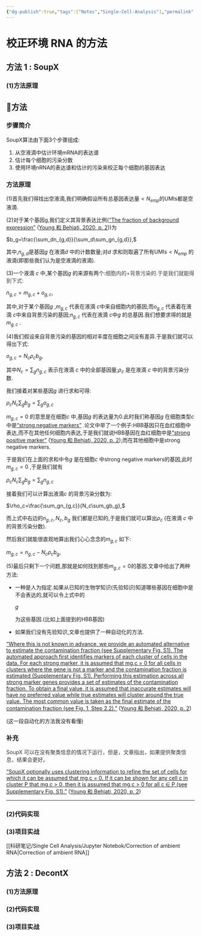 ```yaml
---
{"dg-publish":true,"tags":["Notes","Single-Cell-Analysis"],"permalink":"/科研笔记/Single Cell Analysis/去除环境RNA/","dgPassFrontmatter":true}
---
```



# 校正环境 RNA 的方法

## 方法 1 : SoupX

### (1)方法原理


<div class="transclusion internal-embed is-loaded"><div class="markdown-embed">



## 🎈方法

### 步骤简介

SoupX算法由下面3个步骤组成:

1.  从空液滴中估计环境mRNA的表达谱
2.  估计每个细胞的污染分数
3.  使用环境nRNA的表达谱和估计的污染来校正每个细胞的基因表达

### 方法原理

(1)首先我们得找出空液滴,我们明确假设所有总基因表达量$<N_{emp}$的UMIs都是空液滴.

(2)对于某个基因g,我们定义其背景表达比例(<span class="highlight" data-annotation="%7B%22attachmentURI%22%3A%22http%3A%2F%2Fzotero.org%2Fusers%2F13042945%2Fitems%2FBG32HPJZ%22%2C%22pageLabel%22%3A%222%22%2C%22position%22%3A%7B%22pageIndex%22%3A1%2C%22rects%22%3A%5B%5B130.974%2C283.291%2C270.47%2C291.159%5D%5D%7D%2C%22citationItem%22%3A%7B%22uris%22%3A%5B%22http%3A%2F%2Fzotero.org%2Fusers%2F13042945%2Fitems%2FAQ3VA93J%22%5D%2C%22locator%22%3A%222%22%7D%7D" ztype="zhighlight"><a href="zotero://open-pdf/library/items/BG32HPJZ?page=2">“The fraction of background expression”</a></span> <span class="citation" data-citation="%7B%22citationItems%22%3A%5B%7B%22uris%22%3A%5B%22http%3A%2F%2Fzotero.org%2Fusers%2F13042945%2Fitems%2FAQ3VA93J%22%5D%2C%22locator%22%3A%222%22%7D%5D%2C%22properties%22%3A%7B%7D%7D" ztype="zcitation">(<span class="citation-item"><a href="zotero://select/library/items/AQ3VA93J">Young 和 Behjati, 2020, p. 2</a></span>)</span>)为

$b_g=\frac{\sum_dn_{g,d}}{\sum_d\sum_gn_{g,d}},$

其中,$n_{g,d}$是基因$g$ 在液滴$d$ 中的计数数量;对$d$ 求和则取遍了所有UMIs$<N_{emp}$ 的液滴(即那些我们认为是空液滴的液滴).

(3)一个液滴 $c$ 中,某个基因$g$ 的来源有两个:<span style="color: rgb(64, 64, 64)"><span style="background-color: rgb(255, 255, 255)">细胞内的+背景污染的.于是我们就能得到下式:</span></span>

$n_{g,c}=m_{g,c}+o_{g,c},$

其中,对于某个基因$g$ ,$m_{g,c}$ 代表在液滴 $c$中来自细胞内的基因;而$o_{g,c}$ 代表着在液滴 $c$中来自背景污染的基因;$n_{g,c}$ 代表在液滴 $c$中$g$ 的总基因.我们想要求得的就是$m_{g,c}$ .

(4)我们假设来自背景污染的基因的相对丰度在细胞之间没有差异.于是我们就可以得出下式:

$o_{g,c}=N_{c}\rho_{c}b_{g},$

其中$N_c=\sum_gn_{g,c}$ 表示在液滴 $c$ 中的全部基因量;$\rho_c$ 是在液滴 $c$ 中的背景污染分数.

我们接着对某些基因$g$ 进行求和可得:

$\rho_cN_c\sum_gb_g=\sum_go_{g,c}$

$m_{g,c}=0$ 的意思是在细胞$c$ 中,基因$g$ 的表达量为0.此时我们称基因$g$ 在细胞类型$c$ 中是<span class="highlight" data-annotation="%7B%22attachmentURI%22%3A%22http%3A%2F%2Fzotero.org%2Fusers%2F13042945%2Fitems%2FBG32HPJZ%22%2C%22pageLabel%22%3A%222%22%2C%22position%22%3A%7B%22pageIndex%22%3A1%2C%22rects%22%3A%5B%5B452.049%2C608.524%2C540.882%2C616.392%5D%5D%7D%2C%22citationItem%22%3A%7B%22uris%22%3A%5B%22http%3A%2F%2Fzotero.org%2Fusers%2F13042945%2Fitems%2FAQ3VA93J%22%5D%2C%22locator%22%3A%222%22%7D%7D" ztype="zhighlight"><a href="zotero://open-pdf/library/items/BG32HPJZ?page=2">“strong negative markers”</a></span> .论文中举了一个例子:HBB基因只在血红细胞中表达,而不在其他任何细胞内表达,于是我们就说HBB基因在血红细胞中是<span class="highlight" data-annotation="%7B%22attachmentURI%22%3A%22http%3A%2F%2Fzotero.org%2Fusers%2F13042945%2Fitems%2FBG32HPJZ%22%2C%22pageLabel%22%3A%222%22%2C%22position%22%3A%7B%22pageIndex%22%3A1%2C%22rects%22%3A%5B%5B486.529%2C598.067%2C540.912%2C605.934%5D%2C%5B307.782%2C587.609%2C334.595%2C595.476%5D%5D%7D%2C%22citationItem%22%3A%7B%22uris%22%3A%5B%22http%3A%2F%2Fzotero.org%2Fusers%2F13042945%2Fitems%2FAQ3VA93J%22%5D%2C%22locator%22%3A%222%22%7D%7D" ztype="zhighlight"><a href="zotero://open-pdf/library/items/BG32HPJZ?page=2">“strong positive marker”</a></span> <span class="citation" data-citation="%7B%22citationItems%22%3A%5B%7B%22uris%22%3A%5B%22http%3A%2F%2Fzotero.org%2Fusers%2F13042945%2Fitems%2FAQ3VA93J%22%5D%2C%22locator%22%3A%222%22%7D%5D%2C%22properties%22%3A%7B%7D%7D" ztype="zcitation">(<span class="citation-item"><a href="zotero://select/library/items/AQ3VA93J">Young 和 Behjati, 2020, p. 2</a></span>)</span>;而在其他细胞中是strong negative markers.

于是我们在上面的求和中令$g$ 是在细胞$c$ 中strong negative markers的基因,此时$m_{g,c}=0$ ,于是我们就有

$\rho_cN_c\sum_gb_g=\sum_gn_{g,c}$

接着我们可以计算出液滴$c$ 的背景污染分数为:

$\rho_c=\frac{\sum_gn_{g,c}}{N_c\sum_gb_g},$

而上式中右边的$n_{g,c},N_c,b_g$ 我们都是已知的,于是我们就可以算出$\rho_c$ (在液滴 $c$ 中的背景污染分数).

然后我们就能很直观地算出我们心心念念的$m_{g,c}$ 如下:

$m_{g,c}=n_{g,c}-N_c\rho_cb_g,$

(5)最后只剩下一个问题,那就是如何找到那些$m_{g,c}=0$的基因.文章中给出了两种方法:

*   一种是人为指定.如果从已知的生物学知识(先验知识)知道哪些基因在细胞中是不会表达的,就可以令上式中的

    $g$

    为这些基因.(比如上面提到的HBB基因)

*   如果我们没有先验知识,文章也提供了一种自动化的方法.

<span class="highlight" data-annotation="%7B%22attachmentURI%22%3A%22http%3A%2F%2Fzotero.org%2Fusers%2F13042945%2Fitems%2FBG32HPJZ%22%2C%22pageLabel%22%3A%222%22%2C%22position%22%3A%7B%22pageIndex%22%3A1%2C%22rects%22%3A%5B%5B402.689%2C389.626%2C540.894%2C397.494%5D%2C%5B307.782%2C379.159%2C540.902%2C387.027%5D%2C%5B307.782%2C368.701%2C540.91%2C376.569%5D%2C%5B307.782%2C358.243%2C540.901%2C366.111%5D%2C%5B307.782%2C347.252%2C540.908%2C355.644%5D%2C%5B307.782%2C337.319%2C540.909%2C345.186%5D%2C%5B307.782%2C326.861%2C540.898%2C334.728%5D%2C%5B307.782%2C316.403%2C540.9%2C324.27%5D%2C%5B307.782%2C305.936%2C540.901%2C313.803%5D%2C%5B307.782%2C295.478%2C540.918%2C303.345%5D%2C%5B307.782%2C285.02%2C540.899%2C292.887%5D%2C%5B307.782%2C274.553%2C540.921%2C282.42%5D%2C%5B307.782%2C264.095%2C467.898%2C271.962%5D%5D%7D%2C%22citationItem%22%3A%7B%22uris%22%3A%5B%22http%3A%2F%2Fzotero.org%2Fusers%2F13042945%2Fitems%2FAQ3VA93J%22%5D%2C%22locator%22%3A%222%22%7D%7D" ztype="zhighlight"><a href="zotero://open-pdf/library/items/BG32HPJZ?page=2">“Where this is not known in advance, we provide an automated alternative to estimate the contamination fraction (see Supplementary Fig. S1). The automated approach first identifies markers of each cluster of cells in the data. For each strong marker, it is assumed that mg,c = 0 for all cells in clusters where the gene is not a marker and the contamination fraction is estimated (Supplementary Fig. S1). Performing this estimation across all strong marker genes provides a set of estimates of the contamination fraction. To obtain a final value, it is assumed that inaccurate estimates will have no preferred value while true estimates will cluster around the true value. The most common value is taken as the final estimate of the contamination fraction (see Fig. 1, Step 2.2).”</a></span> <span class="citation" data-citation="%7B%22citationItems%22%3A%5B%7B%22uris%22%3A%5B%22http%3A%2F%2Fzotero.org%2Fusers%2F13042945%2Fitems%2FAQ3VA93J%22%5D%2C%22locator%22%3A%222%22%7D%5D%2C%22properties%22%3A%7B%7D%7D" ztype="zcitation">(<span class="citation-item"><a href="zotero://select/library/items/AQ3VA93J">Young 和 Behjati, 2020, p. 2</a></span>)</span>

(这一段自动化的方法我没有看懂)

### 补充

<span style="color: rgb(51, 51, 51)"><span style="background-color: rgb(255, 255, 255)">SoupX 可以在没有聚类信息的情况下运行，但是，文章指出，如果提供聚类信息，结果会更好。</span></span>

<span class="highlight" data-annotation="%7B%22attachmentURI%22%3A%22http%3A%2F%2Fzotero.org%2Fusers%2F13042945%2Fitems%2FBG32HPJZ%22%2C%22pageLabel%22%3A%222%22%2C%22position%22%3A%7B%22pageIndex%22%3A1%2C%22rects%22%3A%5B%5B374.493%2C462.326%2C540.909%2C470.718%5D%2C%5B307.782%2C451.868%2C540.909%2C460.26%5D%2C%5B307.782%2C441.401%2C540.902%2C449.793%5D%2C%5B307.782%2C430.943%2C540.904%2C439.335%5D%2C%5B307.782%2C421.01%2C320.842%2C428.877%5D%5D%7D%2C%22citationItem%22%3A%7B%22uris%22%3A%5B%22http%3A%2F%2Fzotero.org%2Fusers%2F13042945%2Fitems%2FAQ3VA93J%22%5D%2C%22locator%22%3A%222%22%7D%7D" ztype="zhighlight"><a href="zotero://open-pdf/library/items/BG32HPJZ?page=2">“SoupX optionally uses clustering information to refine the set of cells for which it can be assumed that mg,c = 0. If it can be shown for any cell c in cluster P that mg,c > 0, then it is assumed that mg,c > 0 for all c ∈ P (see Supplementary Fig. S1).”</a></span> <span class="citation" data-citation="%7B%22citationItems%22%3A%5B%7B%22uris%22%3A%5B%22http%3A%2F%2Fzotero.org%2Fusers%2F13042945%2Fitems%2FAQ3VA93J%22%5D%2C%22locator%22%3A%222%22%7D%5D%2C%22properties%22%3A%7B%7D%7D" ztype="zcitation">(<span class="citation-item"><a href="zotero://select/library/items/AQ3VA93J">Young 和 Behjati, 2020, p. 2</a></span>)</span>

***


</div></div>

### (2)代码实现


### (3)项目实战

[[科研笔记/Single Cell Analysis/Jupyter Notebok/Correction of ambient RNA\|Correction of ambient RNA]]

## 方法 2 : DecontX

### (1)方法原理


### (2)代码实现


### (3)项目实战
